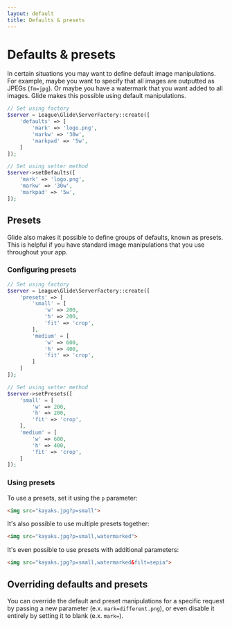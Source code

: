 ```yaml
---
layout: default
title: Defaults & presets
---
```


# Defaults & presets

In certain situations you may want to define default image manipulations. For example, maybe you want to specify that all images are outputted as JPEGs (`fm=jpg`). Or maybe you have a watermark that you want added to all images. Glide makes this possible using default manipulations.

~~~ php
// Set using factory
$server = League\Glide\ServerFactory::create([
    'defaults' => [
        'mark' => 'logo.png',
        'markw' => '30w',
        'markpad' => '5w',
    ]
]);

// Set using setter method
$server->setDefaults([
    'mark' => 'logo.png',
    'markw' => '30w',
    'markpad' => '5w',
]);
~~~

## Presets

Glide also makes it possible to define groups of defaults, known as presets. This is helpful if you have standard image manipulations that you use throughout your app.

### Configuring presets

~~~ php
// Set using factory
$server = League\Glide\ServerFactory::create([
    'presets' => [
        'small' = [
            'w' => 200,
            'h' => 200,
            'fit' => 'crop',
        ],
        'medium' = [
            'w' => 600,
            'h' => 400,
            'fit' => 'crop',
        ]
    ]
]);

// Set using setter method
$server->setPresets([
    'small' = [
        'w' => 200,
        'h' => 200,
        'fit' => 'crop',
    ],
    'medium' = [
        'w' => 600,
        'h' => 400,
        'fit' => 'crop',
    ]
]);
~~~

### Using presets

To use a presets, set it using the `p` parameter:

~~~ html
<img src="kayaks.jpg?p=small">
~~~

It's also possible to use multiple presets together:

~~~ html
<img src="kayaks.jpg?p=small,watermarked">
~~~

It's even possible to use presets with additional parameters:

~~~ html
<img src="kayaks.jpg?p=small,watermarked&filt=sepia">
~~~

## Overriding defaults and presets

You can override the default and preset manipulations for a specific request by passing a new parameter (e.x. `mark=different.png`), or even disable it entirely by setting it to blank (e.x. `mark=`).